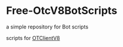 # Free-OtcV8BotScripts
a simple repository for Bot scripts

scripts for [OTClientV8](github.com/otcv8/otcv8)
